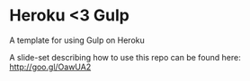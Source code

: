 # Heroku <3 Gulp
A template for using Gulp on Heroku

A slide-set describing how to use this repo can be found here: http://goo.gl/OawUA2
